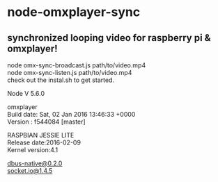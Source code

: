 # node-omxplayer-sync
## synchronized looping video for raspberry pi &amp; omxplayer!

node omx-sync-broadcast.js path/to/video.mp4  
node omx-sync-listen.js path/to/video.mp4  
check out the instal.sh to get started.

Node V 5.6.0

omxplayer  
Build date: Sat, 02 Jan 2016 13:46:33 +0000  
Version   : f544084 [master]

RASPBIAN JESSIE LITE  
Release date:2016-02-09  
Kernel version:4.1

dbus-native@0.2.0  
socket.io@1.4.5

